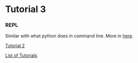 # Tutorial 3
### REPL

Similar with what python does in command line.
More in [here](http://www.tutorialspoint.com/nodejs/nodejs_repl_terminal.htm).

[Tutorial 2](https://github.com/shane030716/node-js/tree/tutorial-2)

[List of Tutorials](https://github.com/shane030716/node-js/blob/master/Tutorials.md)
